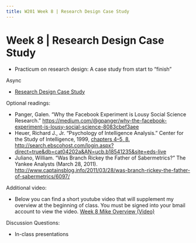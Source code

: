 ```yaml
---
title: W201 Week 8 | Research Design Case Study
---
```


# Week 8 | Research Design Case Study
* Practicum on research design: A case study from start to “finish”


Async
* [Research Design Case Study](https://learn.datascience.berkeley.edu/ap/courses/266/sections/63f6d138-9c2e-4d9e-b9b1-4d2e70788eaf/coursework/courseModule/b7de393f-197e-4fce-9b4c-d0907d1c7d80)


Optional readings:
* Panger, Galen. “Why the Facebook Experiment is Lousy Social Science Research.” https://medium.com/@gpanger/why-the-facebook-experiment-is-lousy-social-science-8083cbef3aee
* Heuer, Richard J., Jr. “Psychology of Intelligence Analysis.” Center for the Study of Intelligence, 1999, [chapters 4–5, 8.](./../Week2/PsychologyOfIntelligenceAnalysis.pdf) http://search.ebscohost.com/login.aspx?direct=true&db=cat04202a&AN=ucb.b18541235&site=eds-live
* Juliano, William. “Was Branch Rickey the Father of Sabermetrics?” The Yankee Analysts (March 28, 2011). http://www.captainsblog.info/2011/03/28/was-branch-rickey-the-father-of-sabermetrics/6097/


Additional video:
* Below you can find a short youtube video that will supplement my overview at the beginning of class. You must be signed into your bmail account to view the video. [Week 8 Mike Overview (Video)](https://youtu.be/tqFN1J8187Q)

Discussion Questions:

* In-class presentations